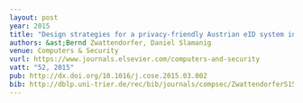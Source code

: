 ```yaml
---
layout: post
year: 2015
title: "Design strategies for a privacy-friendly Austrian eID system in the public cloud"
authors: &ast;Bernd Zwattendorfer, Daniel Slamanig
venue: Computers & Security
vurl: https://www.journals.elsevier.com/computers-and-security
vatt: "52, 2015"
pub: http://dx.doi.org/10.1016/j.cose.2015.03.002
bib: http://dblp.uni-trier.de/rec/bib/journals/compsec/ZwattendorferS15
---
```


